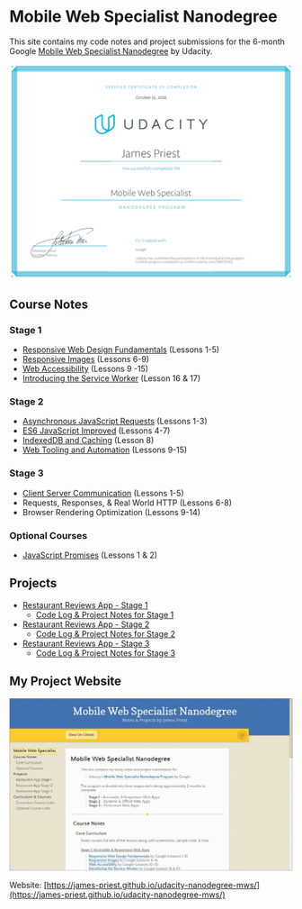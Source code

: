 <!-- markdownlint-disable MD022 MD032 -->
# Mobile Web Specialist Nanodegree
This site contains my code notes and project submissions for the 6-month Google [Mobile Web Specialist Nanodegree](https://www.udacity.com/course/mobile-web-specialist-nanodegree--nd024) by Udacity.

[![Code Notes Homepage](docs/assets/images/fixed/MWS-Nanodegree-cert.png)](docs/assets/images/fixed/MWS-Nanodegree-cert.png)

## Course Notes
### Stage 1
- [Responsive Web Design Fundamentals](docs/course-notes/responsive-web-design-fundamentals.md) (Lessons 1-5)
- [Responsive Images](docs/course-notes/responsive-images.md) (Lessons 6-9)
- [Web Accessibility](docs/course-notes/web-accessibility.md) (Lessons 9 -15)
- [Introducing the Service Worker](https://github.com/james-priest/100-days-of-code-log-r2/blob/master/MWS-TOC.md) (Lesson 16 & 17)

### Stage 2
- [Asynchronous JavaScript Requests](docs/course-notes/asynchronous-javascript-requests.md) (Lessons 1-3)
- [ES6 JavaScript Improved](https://github.com/james-priest/100-days-of-code-log-r2/blob/master/MWS-TOC.md) (Lessons 4-7)
- [IndexedDB and Caching](https://github.com/james-priest/100-days-of-code-log-r2/blob/master/MWS-TOC.md) (Lesson 8)
- [Web Tooling and Automation](docs/course-notes/web-tooling-and-automation.md) (Lessons 9-15)

### Stage 3
- [Client Server Communication](docs/course-notes/client-server-communication.md) (Lessons 1-5)
- Requests, Responses, & Real World HTTP (Lessons 6-8)
- Browser Rendering Optimization (Lessons 9-14)

### Optional Courses
- [JavaScript Promises](docs/course-notes/javascript-promises.md) (Lessons 1 & 2)

## Projects
- [Restaurant Reviews App - Stage 1](https://github.com/james-priest/mws-restaurant-stage-1/tree/stage-1)
  - [Code Log & Project Notes for Stage 1](https://james-priest.github.io/mws-restaurant-stage-1/stage1.html)
- [Restaurant Reviews App - Stage 2](https://github.com/james-priest/mws-restaurant-stage-1/tree/stage-2)
  - [Code Log & Project Notes for Stage 2](https://james-priest.github.io/mws-restaurant-stage-1/stage2.html)
- [Restaurant Reviews App - Stage 3](https://github.com/james-priest/mws-restaurant-stage-1)
  - [Code Log & Project Notes for Stage 3](https://james-priest.github.io/mws-restaurant-stage-1/stage3.html)

## My Project Website
[![Code Notes Homepage](docs/assets/images/fixed/MWS-Notes-homepage.jpg)](https://james-priest.github.io/udacity-nanodegree-mws/)

Website: [https://james-priest.github.io/udacity-nanodegree-mws/](https://james-priest.github.io/udacity-nanodegree-mws/)